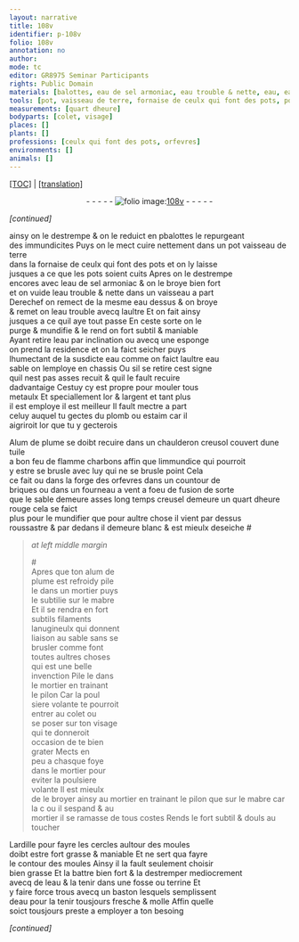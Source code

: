 ```yaml
---
layout: narrative
title: 108v
identifier: p-108v
folio: 108v
annotation: no
author:
mode: tc
editor: GR8975 Seminar Participants
rights: Public Domain
materials: [balottes, eau de sel armoniac, eau trouble & nette, eau, eau trouble, metaulx, or, argent, plomb, estaim, Alum de plume, tuile, briques, alum de plume, mabre, ardille]
tools: [pot, vaisseau de terre, fornaise de ceulx qui font des pots, pots, vaisseau, esponge, chassis, chaulderon, creusol, tuile, charbons, forge des orfevres, countour de briques, fourneau a vent, creusel, mortier, mabre, pilon, moules, fosse, terrine, baston]
measurements: [quart dheure]
bodyparts: [colet, visage]
places: []
plants: []
professions: [ceulx qui font des pots, orfevres]
environments: []
animals: []
---
```


 <p><a href="{{ site.baseurl }}/diplomatic/">[TOC]</a> | <a href="{{ site.baseurl }}/texts/p-108v_tl/" target="_blank">[translation]</a></p><div class="folio" align="center">- - - - - <a href="http://gallica.bnf.fr/ark:/12148/btv1b10500001g/f222.image" target="_blank"><img src="https://cu-mkp.github.io/2017-workshop-edition/assets/photo-icon.png" alt="folio image: " style="display:inline-block; margin-bottom:-3px;"/>108v</a> - - - - - </div>  
 
*[continued]*
  
ainsy on le destrempe & on le reduict en <span class="del">p</span><span class="m"><span class="add">b</span>alottes</span> le repurgeant<br/> des immundicites Puys on le mect cuire nettem<span class="exp">ent</span> dans un <span class="del"><span class="tl">pot</span></span> <span class="add"><span class="tl">vaisseau de terre</span></span><br/> dans la <span class="tl">fornaise de <span class="pro">ceulx qui font des <span class="tl">pots</span></span></span> et on ly laisse<br/> jusques a ce que les <span class="tl">pots</span> soie<span class="exp">n</span>t cuits Apres on le destrempe<br/> encores avec l<span class="m">eau de sel armoniac</span> & on le broye bien fort<br/> et on vuide l<span class="m">eau trouble & nette</span> dans un <span class="tl">vaisseau</span> a part<br/> Derechef on remect de la mesme <span class="m">eau</span> dessus & on broye<br/> & remet on l<span class="m">eau trouble</span> avecq laultre Et on fait ainsy<br/> jusques a ce quil aye tout passe En ceste sorte on le<br/> purge & mundifie & le rend on fort subtil & maniable<br/> Ayant retire l<span class="m">eau</span> par inclination ou avecq une <span class="tl">esponge</span><br/> on prend la residence et on la faict seicher puys<br/> lhumectant de la susdicte <span class="m">eau</span> co<span class="exp">mm</span>e on faict laultre <span class="del"><span class="m">eau</span></span><br/> sable on lemploye en <span class="tl">chassis</span> Ou sil se retire cest signe<br/> quil nest pas asses recuit & quil le fault recuire<br/> dadvantaige Cestuy cy est propre pour mouler tous<br/> <span class="m">metaulx</span> Et speciallem<span class="exp">ent</span> l<span class="m">or</span> & l<span class="m">argent</span> et tant plus<br/> il est employe il est meilleur Il fault mectre a part<br/> celuy auquel tu gectes du <span class="m">plomb</span> ou <span class="m">estaim</span> car il<br/> aigriroit l<span class="m">or</span> que tu y gecterois
 
<span class="m">Alum de plume</span> se doibt recuire dans un <span class="del"><span class="tl">chaulderon</span></span> <span class="add"><span class="tl">creusol</span> couvert dune <span class="tl"><span class="m">tuile</span></span></span><br/> a bon feu de <span class="del">flamme</span> <span class="add"><span class="tl">charbons</span></span> affin que limmundice qui pourroit<br/> y estre se brusle avec luy qui ne se brusle point Cela<br/> ce fait ou dans la <span class="tl">forge des <span class="pro">orfevres</span></span> dans un <span class="tl">countour de<br/> <span class="m">briques</span></span> ou dans un <span class="tl">fourneau a vent</span> a foeu de fusion de sorte<br/> que le <span class="del">sable demeure <span class="tmp">asses long temps</span></span> <span class="add"><span class="tl">creusel</span> demeure un <span class="ms"><span class="tmp">quart dheure</span></span></span> rouge cela se faict<br/> plus pour le mundifier que pour aultre chose il vient par dessus<br/> roussastre & par dedans il demeure blanc & est mieulx deseiche #
 
> *at left middle margin*
> 
> 
>   #<br/> Apres que ton <span class="m">alum de<br/> plume</span> est refroidy pile<br/> le dans un <span class="tl">mortier</span> puys<br/> le subtilie sur le <span class="tl"><span class="m">mabre</span></span><br/> Et il se rendra en fort<br/> subtils filaments<br/> lanugineulx qui donnent<br/> liaison au sable sans se<br/> brusler comme font<br/> toutes aultres choses<br/> qui est une belle<br/> invenction Pile le da<span class="exp">n</span>s<br/> le <span class="tl">mortier</span> en traina<span class="exp">n</span>t<br/> le <span class="tl">pilon</span> Car la poul<br/> siere volante te pourroit<br/> entrer au <span class="bp">colet</span> ou<br/> se poser sur ton <span class="bp">visage</span><br/> qui te donneroit<br/> occasion de <span class="sn">te bien<br/> grater</span> Mects en<br/> peu a chasque foye<br/> dans le <span class="tl">mortier</span> pour<br/> eviter la poulsiere<br/> volante Il est mieulx<br/> de le broyer ainsy au <span class="tl">mortier</span> en trainant le <span class="tl">pilon</span> que sur le <span class="tl"><span class="m">mabre</span></span> <span class="del">car</span> la <span class="del">c</span> ou il sespand & au<br/> <span class="tl">mortier</span> il se ramasse de tous costes Rends le fort subtil & <span class="sn">douls au toucher</span>
 
L<span class="m">ardille</span> pour fayre les cercles aultour des <span class="tl">moules</span><br/> doibt estre fort grasse & maniable Et ne sert qua fayre<br/> le contour des <span class="tl">moules</span> Ainsy il la fault seulem<span class="exp">ent</span> choisir<br/> bien grasse Et la battre bien fort & la destremper mediocrem<span class="exp">ent</span><br/> avecq de l<span class="m">eau</span> & la tenir dans une <span class="tl">fosse</span> ou <span class="tl">terrine</span> Et<br/> y faire force trous avecq un <span class="tl">baston</span> lesquels semplissent<br/> d<span class="m">eau</span> pour la tenir tousjours fresche & molle Affin quelle<br/> soict tousjours preste a employer a ton besoing
 
*[continued]*
 
 
